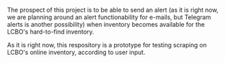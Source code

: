 The prospect of this project is to be able to send an alert (as it is right now, we are planning around an alert functionability for e-mails, but Telegram alerts is another possibility) when inventory becomes available for the LCBO's hard-to-find inventory.

As it is right now, this respository is a prototype for testing scraping on LCBO's online inventory, according to user input.
